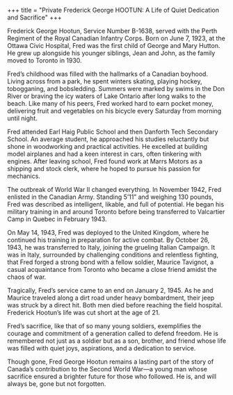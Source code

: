 +++
title = "Private Frederick George HOOTUN: A Life of Quiet Dedication and Sacrifice"
+++


Frederick George Hootun, Service Number B-1638, served with the Perth Regiment of the Royal Canadian Infantry Corps. 
Born on June 7, 1923, at the Ottawa Civic Hospital, Fred was the first child of George and Mary Hutton. He grew up alongside his younger siblings, Jean and John, as the family moved to Toronto in 1930.

Fred’s childhood was filled with the hallmarks of a Canadian boyhood. Living across from a park, he spent winters skating, playing hockey, tobogganing, and bobsledding. Summers were marked by swims in the Don River or braving the icy waters of Lake Ontario after long walks to the beach. Like many of his peers, Fred worked hard to earn pocket money, delivering fruit and vegetables on his bicycle every Saturday from morning until night.

Fred attended Earl Haig Public School and then Danforth Tech Secondary School. An average student, he approached his studies reluctantly but shone in woodworking and practical activities. He excelled at building model airplanes and had a keen interest in cars, often tinkering with engines. After leaving school, Fred found work at Marrs Motors as a shipping and stock clerk, where he hoped to pursue his passion for mechanics.

The outbreak of World War II changed everything. 
In November 1942, Fred enlisted in the Canadian Army. Standing 5’11” and weighing 130 pounds, Fred was described as intelligent, likable, and full of potential. He began his military training in and around Toronto before being transferred to Valcartier Camp in Quebec in February 1943.

On May 14, 1943, Fred was deployed to the United Kingdom, where he continued his training in preparation for active combat. By October 26, 1943, he was transferred to Italy, joining the grueling Italian Campaign. 
It was in Italy, surrounded by challenging conditions and relentless fighting, that Fred forged a strong bond with a fellow soldier, Maurice Tavignot, a casual acquaintance from Toronto who became a close friend amidst the chaos of war.

Tragically, Fred’s service came to an end on January 2, 1945. As he and Maurice traveled along a dirt road under heavy bombardment, their jeep was struck by a direct hit. Both men died before reaching the field hospital.
Frederick Hootun’s life was cut short at the age of 21.

Fred’s sacrifice, like that of so many young soldiers, exemplifies the courage and commitment of a generation called to defend freedom. He is remembered not just as a soldier but as a son, brother, and friend whose life was filled with quiet joys, aspirations, and a dedication to service.

Though gone, Fred George Hootun remains a lasting part of the story of Canada’s contribution to the Second World War—a young man whose sacrifice ensured a brighter future for those who followed. 
He is, and will always be, gone but not forgotten.

